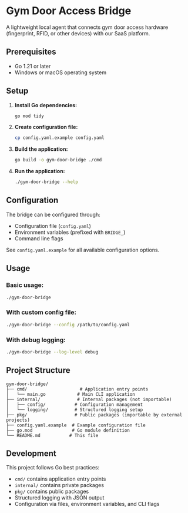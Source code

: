 # Gym Door Access Bridge

A lightweight local agent that connects gym door access hardware (fingerprint, RFID, or other devices) with our SaaS platform.

## Prerequisites

- Go 1.21 or later
- Windows or macOS operating system

## Setup

1. **Install Go dependencies:**

   ```bash
   go mod tidy
   ```

2. **Create configuration file:**

   ```bash
   cp config.yaml.example config.yaml
   ```

3. **Build the application:**

   ```bash
   go build -o gym-door-bridge ./cmd
   ```

4. **Run the application:**
   ```bash
   ./gym-door-bridge --help
   ```

## Configuration

The bridge can be configured through:

- Configuration file (`config.yaml`)
- Environment variables (prefixed with `BRIDGE_`)
- Command line flags

See `config.yaml.example` for all available configuration options.

## Usage

### Basic usage:

```bash
./gym-door-bridge
```

### With custom config file:

```bash
./gym-door-bridge --config /path/to/config.yaml
```

### With debug logging:

```bash
./gym-door-bridge --log-level debug
```

## Project Structure

```
gym-door-bridge/
├── cmd/                    # Application entry points
│   └── main.go            # Main CLI application
├── internal/              # Internal packages (not importable)
│   ├── config/           # Configuration management
│   └── logging/          # Structured logging setup
├── pkg/                  # Public packages (importable by external projects)
├── config.yaml.example  # Example configuration file
├── go.mod               # Go module definition
└── README.md           # This file
```

## Development

This project follows Go best practices:

- `cmd/` contains application entry points
- `internal/` contains private packages
- `pkg/` contains public packages
- Structured logging with JSON output
- Configuration via files, environment variables, and CLI flags
